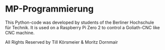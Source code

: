 # MP-Programmierung

This Python-code was developed by students of the Berliner Hochschule für Technik.
It is used on a Raspberry Pi Zero 2 to control a Goliath-CNC like CNC machine.

All Rights Reserved by Till Körsmeier & Moritz Dornmair
